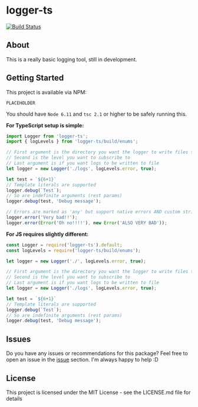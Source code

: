 # logger-ts

[![Build Status](https://travis-ci.org/LilithTundrus/logger-ts.svg?branch=master)](https://travis-ci.org/LilithTundrus/logger-ts)

## About

This is a really basic logging tool, still in development.


## Getting Started

This project is available via NPM:

```
PLACEHOLDER
```

You should have `Node 6.11` and `tsc 2.1` or higher to be safely running this.

**For TypeScript setup is simple:**

```typescript
import Logger from 'logger-ts';
import { logLevels } from 'logger-ts/build/enums';

// First argument is the directory you want the logger to write files to
// Second is the level you want to subscribe to 
// Last argument is if you want logs to be written to file
let logger = new Logger('./logs', logLevels.error, true);

let test = `${6+1}`
// Template literals are supported
logger.debug(`Test`);
// So are indefinite arguments (rest params)
logger.debug(test, 'Debug message');

// Errors are marked as 'any' but support native errors AND custom strings
logger.error('Very bad!!');
logger.error(Error('Oh no!!!!'), new Error('ALSO VERY BAD'));
```

**For JS requires slightly different:**

```javascript
const Logger = require('logger-ts').default;
const logLevels = require('logger-ts/build/enums');

let logger = new Logger('./', logLevels.error, true);

// First argument is the directory you want the logger to write files to
// Second is the level you want to subscribe to 
// Last argument is if you want logs to be written to file
let logger = new Logger('./logs', logLevels.error, true);

let test = `${6+1}`
// Template literals are supported
logger.debug(`Test`);
// So are indefinite arguments (rest params)
logger.debug(test, 'Debug message');
```

## Issues

Do you have any issues or recommendations for this package? Feel free to open an issue in the [issue](https://github.com/LilithTundrus/logger-ts/issues) section. I'm always happy to help :D


## License

This project is licensed under the MIT License - see the LICENSE.md file for details